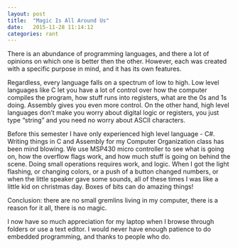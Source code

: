 ```yaml
---
layout: post
title:  "Magic Is All Around Us"
date:   2015-11-28 11:14:12
categories: rant
---
```


There is an abundance of programming languages, and there a lot of opinions on which
one is better then the other. However, each was created with a specific purpose in mind, and it has its own features.

Regardless, every language falls on a spectrum of low to high. Low level languages like C
let you have a lot of control over how the computer compiles the program, how stuff runs
into registers, what are the 0s and 1s doing. Assembly gives you even more control. On the
other hand, high level languages don’t make you worry about digital logic or registers, you
just type “string” and you need no worry about ASCII characters.

Before this semester I have only experienced high level language - C#. Writing things in C and
 Assembly for my Computer Organization class has been mind blowing. We use MSP430 micro controller
 to see what is going on, how the overflow flags work, and how much stuff is going on behind the scene.
 Doing small operations requires work, and logic. When I got the light flashing, or changing colors,
 or a push of a button changed numbers, or when the little speaker gave some sounds, all of these times
 I was like a little kid on christmas day. Boxes of bits can do amazing things!

Conclusion: there are no small gremlins living in my computer, there is a reason for it all, there is no magic.

I now have so much appreciation for my laptop when I browse through folders or use a text editor.
I would never have enough patience to do embedded programming, and thanks to people who do.
